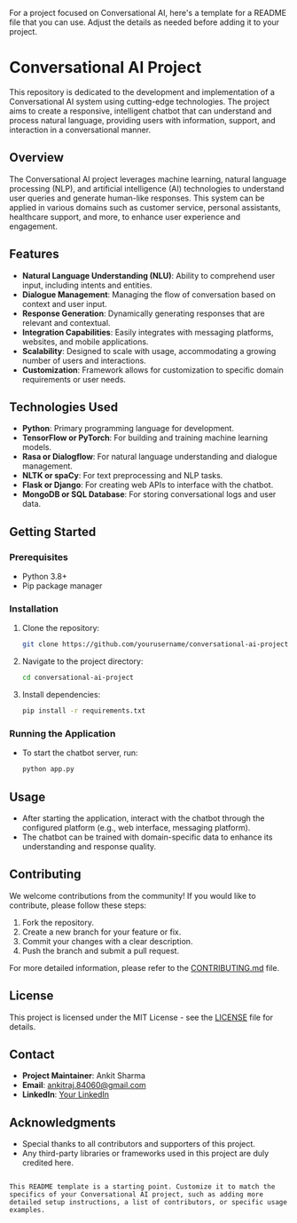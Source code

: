 For a project focused on Conversational AI, here's a template for a README file that you can use. Adjust the details as needed before adding it to your project.

# Conversational AI Project

This repository is dedicated to the development and implementation of a Conversational AI system using cutting-edge technologies. The project aims to create a responsive, intelligent chatbot that can understand and process natural language, providing users with information, support, and interaction in a conversational manner.

## Overview

The Conversational AI project leverages machine learning, natural language processing (NLP), and artificial intelligence (AI) technologies to understand user queries and generate human-like responses. This system can be applied in various domains such as customer service, personal assistants, healthcare support, and more, to enhance user experience and engagement.

## Features

- **Natural Language Understanding (NLU)**: Ability to comprehend user input, including intents and entities.
- **Dialogue Management**: Managing the flow of conversation based on context and user input.
- **Response Generation**: Dynamically generating responses that are relevant and contextual.
- **Integration Capabilities**: Easily integrates with messaging platforms, websites, and mobile applications.
- **Scalability**: Designed to scale with usage, accommodating a growing number of users and interactions.
- **Customization**: Framework allows for customization to specific domain requirements or user needs.

## Technologies Used

- **Python**: Primary programming language for development.
- **TensorFlow or PyTorch**: For building and training machine learning models.
- **Rasa or Dialogflow**: For natural language understanding and dialogue management.
- **NLTK or spaCy**: For text preprocessing and NLP tasks.
- **Flask or Django**: For creating web APIs to interface with the chatbot.
- **MongoDB or SQL Database**: For storing conversational logs and user data.

## Getting Started

### Prerequisites

- Python 3.8+
- Pip package manager

### Installation

1. Clone the repository:
   ```bash
   git clone https://github.com/yourusername/conversational-ai-project.git

2. Navigate to the project directory:
   ```bash
   cd conversational-ai-project
   ```
3. Install dependencies:
   ```bash
   pip install -r requirements.txt
   ```

### Running the Application

- To start the chatbot server, run:
  ```bash
  python app.py
  ```

## Usage

- After starting the application, interact with the chatbot through the configured platform (e.g., web interface, messaging platform).
- The chatbot can be trained with domain-specific data to enhance its understanding and response quality.

## Contributing

We welcome contributions from the community! If you would like to contribute, please follow these steps:

1. Fork the repository.
2. Create a new branch for your feature or fix.
3. Commit your changes with a clear description.
4. Push the branch and submit a pull request.

For more detailed information, please refer to the [CONTRIBUTING.md](CONTRIBUTING.md) file.

## License

This project is licensed under the MIT License - see the [LICENSE](LICENSE) file for details.

## Contact

- **Project Maintainer**: Ankit Sharma
- **Email**: ankitraj.84060@gmail.com
- **LinkedIn**: [Your LinkedIn](https://www.linkedin.com/in/ankitrajsh/)

## Acknowledgments

- Special thanks to all contributors and supporters of this project.
- Any third-party libraries or frameworks used in this project are duly credited here.
```

This README template is a starting point. Customize it to match the specifics of your Conversational AI project, such as adding more detailed setup instructions, a list of contributors, or specific usage examples.
